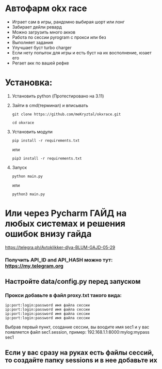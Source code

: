 # Автофарм okx race





-  Играет сам в игры, рандомно выбирая шорт или лонг
-  Забирает дейли ревард
-  Можно загрузить много акков
-  Работа по сессии pyrogram с прокси или без
-  Выполняет задания
-  Улучшает буст turbo charger
-  Если нету попыток для игры и есть буст на их восполнение, юзает его
-  Регает акк по вашей рефке


# Установка:
1. Установить python (Протестировано на 3.11)

2. Зайти в cmd(терминал) и вписывать
   ```
   git clone https://github.com/meKryztal/okxrace.git
   ```
   
   ```
   cd okxrace
   ```
3. Установить модули
   
   ```
   pip install -r requirements.txt
   ```
 
   или
   
   ```
   pip3 install -r requirements.txt
   ```



4. Запуск
   ```
   python main.py
   ```

   или

   ```
   python3 main.py
   ```
   
# Или через Pycharm ГАЙД на любых системах и решения ошибок внизу гайда
https://telegra.ph/Avtoklikker-dlya-BLUM-GAJD-05-29
   

### Получить API_ID and API_HASH можно тут: https://my.telegram.org

## Настройте data/config.py перед запуском

### Прокси добавьте в файл proxy.txt такого вида:

```
ip:port:login:password имя файла сессии
ip:port:login:password имя файла сессии
ip:port:login:password имя файла сессии
ip:port:login:password имя файла сессии
```

Выбрав первый пункт, создание сессии, вы воодите имя sec1 и у вас появляется файл sec1.session, пример:
192.168.1.1:8000:mylog:mypass sec1

## Если у вас сразу на руках есть файлы сессий, то создайте папку sessions и в нее добавьте их
